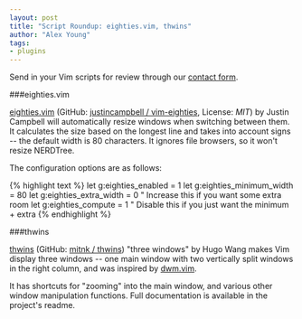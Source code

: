 ```yaml
---
layout: post
title: "Script Roundup: eighties.vim, thwins"
author: "Alex Young"
tags: 
- plugins
---
```


<div class="intro">
Send in your Vim scripts for review through our <a href="/contact.html">contact form</a>.
</div>

###eighties.vim

[eighties.vim](http://www.vim.org/scripts/script.php?script_id=4502) (GitHub: [justincampbell / vim-eighties](https://github.com/justincampbell/vim-eighties), License: _MIT_) by Justin Campbell will automatically resize windows when switching between them.  It calculates the size based on the longest line and takes into account signs -- the default width is 80 characters.  It ignores file browsers, so it won't resize NERDTree.

The configuration options are as follows:

{% highlight text %}
let g:eighties_enabled = 1
let g:eighties_minimum_width = 80 
let g:eighties_extra_width = 0 " Increase this if you want some extra room
let g:eighties_compute = 1 " Disable this if you just want the minimum + extra
{% endhighlight %}

###thwins

[thwins](http://www.vim.org/scripts/script.php?script_id=4512) (GitHub: [mitnk / thwins](https://github.com/mitnk/thwins)) "three windows" by Hugo Wang makes Vim display three windows -- one main window with two vertically split windows in the right column, and was inspired by [dwm.vim](http://www.vim.org/scripts/script.php?script_id=4186). 

It has shortcuts for "zooming" into the main window, and various other window manipulation functions.  Full documentation is available in the project's readme.

